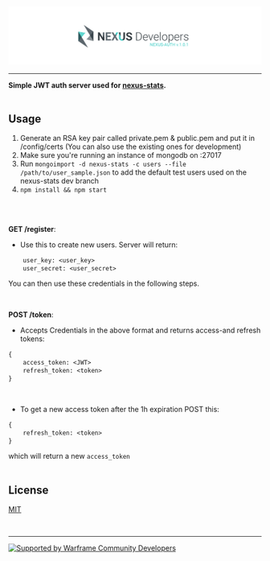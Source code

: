 [![Nexus-Stats Authentication Server](/banner.png)](https://github.com/nexus-devs)

- - - -
**Simple JWT auth server used for [nexus-stats](https://github.com/Kaptard/nexus-stats).**<br><br>

## Usage
1. Generate an RSA key pair called private.pem & public.pem and put it in /config/certs (You can also use the existing ones for development)
2. Make sure you're running an instance of mongodb on :27017
3. Run `mongoimport -d nexus-stats -c users --file /path/to/user_sample.json` to add the default test users used on the nexus-stats dev branch
4. `npm install && npm start`
<br>
<br>

**GET /register**:
- Use this to create new users. Server will return:
```
    user_key: <user_key>
    user_secret: <user_secret>
```
You can then use these credentials in the following steps.

<br>

**POST /token**:
- Accepts Credentials in the above format and returns access-and refresh tokens:
```
{
    access_token: <JWT>
    refresh_token: <token>
}
```
<br>

- To get a new access token after the 1h expiration POST this:
```
{
    refresh_token: <token>
}
```
which will return a new `access_token`
<br>
<br>

## License
[MIT](/LICENSE.md)

<br>

- - - -

[![Supported by Warframe Community Developers](https://github.com/Warframe-Community-Developers/banner/blob/master/banner.png)](https://github.com/Warframe-Community-Developers)
